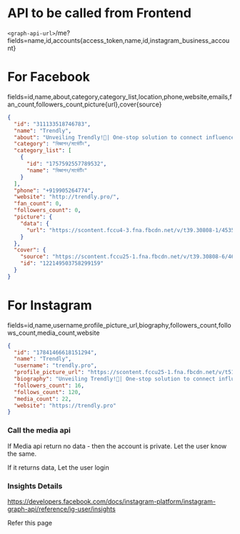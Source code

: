 # API to be called from Frontend

`<graph-api-url>`/me?fields=name,id,accounts{access_token,name,id,instagram_business_account}

# For Facebook

fields=id,name,about,category,category_list,location,phone,website,emails,fan_count,followers_count,picture{url},cover{source}

```json
{
  "id": "311133518746783",
  "name": "Trendly",
  "about": "Unveiling Trendly!🚀| One-stop solution to connect influencers with brands 🤝 | Elevate your collabs 📈📱 #staytuned",
  "category": "বিজ্ঞাপন/মার্কেটিং",
  "category_list": [
    {
      "id": "1757592557789532",
      "name": "বিজ্ঞাপন/মার্কেটিং"
    }
  ],
  "phone": "+919905264774",
  "website": "http://trendly.pro/",
  "fan_count": 0,
  "followers_count": 0,
  "picture": {
    "data": {
      "url": "https://scontent.fccu4-3.fna.fbcdn.net/v/t39.30808-1/453500514_122134055294299159_3029197442927089117_n.jpg?stp=dst-jpg_s100x100_tt6&_nc_cat=106&ccb=1-7&_nc_sid=6738e8&_nc_ohc=PNMrX8WvDdgQ7kNvgFLrZsJ&_nc_zt=24&_nc_ht=scontent.fccu4-3.fna&edm=AJdBtusEAAAA&_nc_gid=AE-G9T7DjXhyPXLwAG6LkYM&oh=00_AYD5no3Y_0UiSd9YgoWDJThRl60XLzIamX1jwq4_3T8rHQ&oe=675F45D2"
    }
  },
  "cover": {
    "source": "https://scontent.fccu25-1.fna.fbcdn.net/v/t39.30808-6/464176619_122149503764299159_8025263945990025872_n.jpg?_nc_cat=105&ccb=1-7&_nc_sid=dc4938&_nc_ohc=OyGX-dAblycQ7kNvgFFZgJK&_nc_zt=23&_nc_ht=scontent.fccu25-1.fna&edm=AJdBtusEAAAA&_nc_gid=AE-G9T7DjXhyPXLwAG6LkYM&oh=00_AYDEXK1A4RwuqdEC4CQdEY96-jY2COUs2jSlqyEhgbiLWA&oe=675F3B25",
    "id": "122149503758299159"
  }
}
```

# For Instagram

fields=id,name,username,profile_picture_url,biography,followers_count,follows_count,media_count,website

```json
{
  "id": "17841466618151294",
  "name": "Trendly",
  "username": "trendly.pro",
  "profile_picture_url": "https://scontent.fccu25-1.fna.fbcdn.net/v/t51.2885-15/452649260_1144764826622816_8824331081732466412_n.jpg?_nc_cat=107&ccb=1-7&_nc_sid=7d201b&_nc_ohc=Z2yAqGWBSqMQ7kNvgHXylAy&_nc_zt=23&_nc_ht=scontent.fccu25-1.fna&edm=AL-3X8kEAAAA&oh=00_AYDCg9vKtUGTldtD9BeeJ_cXeILqzZ1hOfutIe7UWVONjg&oe=675F3D44",
  "biography": "Unveiling Trendly!🚀| One-stop solution to connect influencers with brands 🤝 | Elevate your collabs 📈📱 #staytuned",
  "followers_count": 16,
  "follows_count": 120,
  "media_count": 22,
  "website": "https://trendly.pro"
}
```

### Call the media api

If Media api return no data - then the account is private. Let the user know the same.

If it returns data, Let the user login


### Insights Details

https://developers.facebook.com/docs/instagram-platform/instagram-graph-api/reference/ig-user/insights

Refer this page
